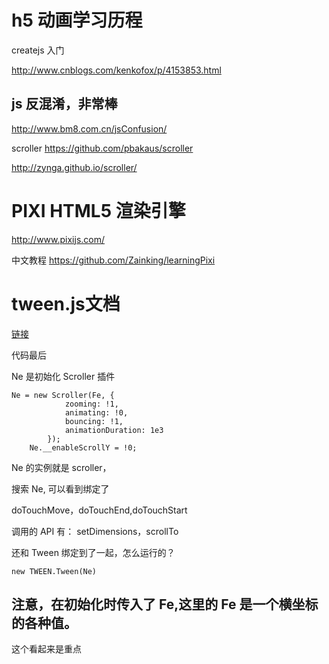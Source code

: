 # h5 动画学习历程

createjs 入门

http://www.cnblogs.com/kenkofox/p/4153853.html

## js 反混淆，非常棒

http://www.bm8.com.cn/jsConfusion/

scroller
https://github.com/pbakaus/scroller

http://zynga.github.io/scroller/

# PIXI HTML5 渲染引擎

http://www.pixijs.com/

中文教程
https://github.com/Zainking/learningPixi

# tween.js文档
[链接](https://github.com/tweenjs/tween.js/blob/master/docs/user_guide.md)

代码最后

Ne 是初始化 Scroller 插件

```
Ne = new Scroller(Fe, {
            zooming: !1,
            animating: !0,
            bouncing: !1,
            animationDuration: 1e3
        });
    Ne.__enableScrollY = !0;
```

Ne 的实例就是 scroller，

搜索 Ne, 可以看到绑定了

doTouchMove，doTouchEnd,doTouchStart

调用的 API 有：
setDimensions，scrollTo

还和 Tween 绑定到了一起，怎么运行的？

```
new TWEEN.Tween(Ne)
```

## 注意，在初始化时传入了 Fe,这里的 Fe 是一个横坐标的各种值。

这个看起来是重点
